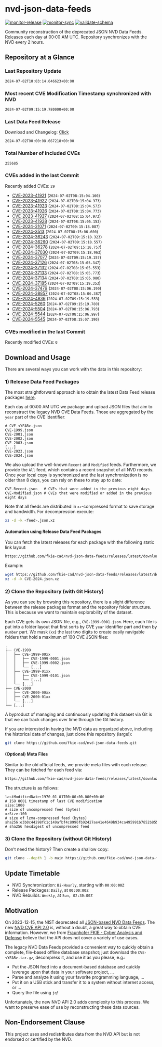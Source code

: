 # nvd-json-data-feeds

[![monitor-release](https://github.com/fkie-cad/nvd-json-data-feeds/actions/workflows/monitor_release.yml/badge.svg)](https://github.com/fkie-cad/nvd-json-data-feeds/actions/workflows/monitor_release.yml)
[![monitor-sync](https://github.com/fkie-cad/nvd-json-data-feeds/actions/workflows/monitor_sync.yml/badge.svg)](https://github.com/fkie-cad/nvd-json-data-feeds/actions/workflows/monitor_sync.yml)
[![validate-schema](https://github.com/fkie-cad/nvd-json-data-feeds/actions/workflows/validate_schema.yml/badge.svg)](https://github.com/fkie-cad/nvd-json-data-feeds/actions/workflows/validate_schema.yml)

Community reconstruction of the deprecated JSON NVD Data Feeds.
[Releases](https://github.com/fkie-cad/nvd-json-data-feeds/releases/latest) each day at 00:00 AM UTC.
Repository synchronizes with the NVD every 2 hours.

## Repository at a Glance

### Last Repository Update

```plain
2024-07-02T10:03:14.646623+00:00
```

### Most recent CVE Modification Timestamp synchronized with NVD

```plain
2024-07-02T09:15:19.780000+00:00
```

### Last Data Feed Release

Download and Changelog: [Click](https://github.com/fkie-cad/nvd-json-data-feeds/releases/latest)

```plain
2024-07-02T00:00:08.667218+00:00
```

### Total Number of included CVEs

```plain
255685
```

### CVEs added in the last Commit

Recently added CVEs: `29`

- [CVE-2023-41921](CVE-2023/CVE-2023-419xx/CVE-2023-41921.json) (`2024-07-02T08:15:04.160`)
- [CVE-2023-41922](CVE-2023/CVE-2023-419xx/CVE-2023-41922.json) (`2024-07-02T08:15:04.373`)
- [CVE-2023-41923](CVE-2023/CVE-2023-419xx/CVE-2023-41923.json) (`2024-07-02T08:15:04.573`)
- [CVE-2023-41926](CVE-2023/CVE-2023-419xx/CVE-2023-41926.json) (`2024-07-02T08:15:04.773`)
- [CVE-2023-41927](CVE-2023/CVE-2023-419xx/CVE-2023-41927.json) (`2024-07-02T08:15:04.973`)
- [CVE-2023-41928](CVE-2023/CVE-2023-419xx/CVE-2023-41928.json) (`2024-07-02T08:15:05.153`)
- [CVE-2024-31071](CVE-2024/CVE-2024-310xx/CVE-2024-31071.json) (`2024-07-02T09:15:18.087`)
- [CVE-2024-3513](CVE-2024/CVE-2024-35xx/CVE-2024-3513.json) (`2024-07-02T08:15:06.600`)
- [CVE-2024-36243](CVE-2024/CVE-2024-362xx/CVE-2024-36243.json) (`2024-07-02T09:15:18.323`)
- [CVE-2024-36260](CVE-2024/CVE-2024-362xx/CVE-2024-36260.json) (`2024-07-02T09:15:18.557`)
- [CVE-2024-36278](CVE-2024/CVE-2024-362xx/CVE-2024-36278.json) (`2024-07-02T09:15:18.757`)
- [CVE-2024-37030](CVE-2024/CVE-2024-370xx/CVE-2024-37030.json) (`2024-07-02T09:15:18.963`)
- [CVE-2024-37077](CVE-2024/CVE-2024-370xx/CVE-2024-37077.json) (`2024-07-02T09:15:19.157`)
- [CVE-2024-37126](CVE-2024/CVE-2024-371xx/CVE-2024-37126.json) (`2024-07-02T08:15:05.347`)
- [CVE-2024-37132](CVE-2024/CVE-2024-371xx/CVE-2024-37132.json) (`2024-07-02T08:15:05.553`)
- [CVE-2024-37133](CVE-2024/CVE-2024-371xx/CVE-2024-37133.json) (`2024-07-02T08:15:05.773`)
- [CVE-2024-37134](CVE-2024/CVE-2024-371xx/CVE-2024-37134.json) (`2024-07-02T08:15:05.980`)
- [CVE-2024-37185](CVE-2024/CVE-2024-371xx/CVE-2024-37185.json) (`2024-07-02T09:15:19.353`)
- [CVE-2024-37479](CVE-2024/CVE-2024-374xx/CVE-2024-37479.json) (`2024-07-02T08:15:06.190`)
- [CVE-2024-38857](CVE-2024/CVE-2024-388xx/CVE-2024-38857.json) (`2024-07-02T08:15:06.387`)
- [CVE-2024-4836](CVE-2024/CVE-2024-48xx/CVE-2024-4836.json) (`2024-07-02T09:15:19.553`)
- [CVE-2024-5260](CVE-2024/CVE-2024-52xx/CVE-2024-5260.json) (`2024-07-02T09:15:19.780`)
- [CVE-2024-5504](CVE-2024/CVE-2024-55xx/CVE-2024-5504.json) (`2024-07-02T08:15:06.793`)
- [CVE-2024-5544](CVE-2024/CVE-2024-55xx/CVE-2024-5544.json) (`2024-07-02T08:15:06.997`)
- [CVE-2024-5545](CVE-2024/CVE-2024-55xx/CVE-2024-5545.json) (`2024-07-02T08:15:07.190`)


### CVEs modified in the last Commit

Recently modified CVEs: `0`



## Download and Usage

There are several ways you can work with the data in this repository:

### 1) Release Data Feed Packages

The most straightforward approach is to obtain the latest Data Feed release packages [here](https://github.com/fkie-cad/nvd-json-data-feeds/releases/latest).

Each day at 00:00 AM UTC we package and upload JSON files that aim to reconstruct the legacy NVD CVE Data Feeds.
Those are aggregated by the `year` part of the CVE identifier:

```
# CVE-<YEAR>.json
CVE-1999.json
CVE-2001.json
CVE-2002.json
CVE-2003.json
[...]
CVE-2023.json
CVE-2024.json
```

We also upload the well-known `Recent` and `Modified` feeds.
Furthermore, we provide the `All` feed, which contains a recent snapshot of all NVD records.
Once your local copy is synchronized and the last synchronization is no older than 8 days, you can rely on these to stay up to date:

```plain
CVE-Recent.json   # CVEs that were added in the previous eight days
CVE-Modified.json # CVEs that were modified or added in the previous eight days
```

Note that all feeds are distributed in `xz`-compressed format to save storage and bandwidth.
For decompression execute:

```sh
xz -d -k <feed>.json.xz
```

#### Automation using Release Data Feed Packages

You can fetch the latest releases for each package with the following static link layout:

```sh
https://github.com/fkie-cad/nvd-json-data-feeds/releases/latest/download/CVE-<YEAR>.json.xz
```

Example:

```sh
wget https://github.com/fkie-cad/nvd-json-data-feeds/releases/latest/download/CVE-2024.json.xz
xz -d -k CVE-2024.json.xz
```

### 2) Clone the Repository (with Git History)

As you can see by browsing this repository, there is a slight difference between the release packages format and the repository folder structure.
This is because we want to maintain explorability of the dataset.

Each CVE gets its own JSON file, e.g., `CVE-1999-0001.json`.
Here, each file is put into a folder layout that first sorts by CVE `year` identifier part and then by `number` part.
We mask (`xx`) the last two digits to create easily navigable folders that hold a maximum of 100 CVE JSON files:

```plain
.
├── CVE-1999
│   ├── CVE-1999-00xx
│   │   ├── CVE-1999-0001.json
│   │   ├── CVE-1999-0002.json
│   │   └── [...]
│   ├── CVE-1999-01xx
│   │   ├── CVE-1999-0101.json
│   │   └── [...]
│   └── [...]
├── CVE-2000
│   ├── CVE-2000-00xx
│   ├── CVE-2000-01xx
│   └── [...]
└── [...]
```

A byproduct of managing and continuously updating this dataset via Git is that we can track changes over time through the Git history.

If you are interested in having the NVD data as organized above, including the historical data of changes, just clone this repository (large!):

```sh
git clone https://github.com/fkie-cad/nvd-json-data-feeds.git
```

#### (Optional) Meta Files

Similar to the old official feeds, we provide meta files with each release. They can be fetched for each feed via:

```sh
https://github.com/fkie-cad/nvd-json-data-feeds/releases/latest/download/CVE-<YEAR>.meta
```

The structure is as follows:

```plain
lastModifiedDate:1970-01-01T00:00:00.000+00:00                          # ISO 8601 timestamp of last CVE modification
size:1000                                                               # size of uncompressed feed (bytes)
xzSize:100                                                              # size of lzma-compressed feed (bytes)
sha256:e3b0c44298fc1c149afbf4c8996fb92427ae41e4649b934ca495991b7852b855 # sha256 hexdigest of uncompressed feed
```

### 3) Clone the Repository (without Git History)

Don't need the history? Then create a shallow copy:

```sh
git clone --depth 1 -b main https://github.com/fkie-cad/nvd-json-data-feeds.git
```


## Update Timetable

* NVD Synchronization: `Bi-Hourly`, starting with `00:00:00Z`
* Release Packages: `Daily`, at `00:00:00Z`
* NVD Rebuilds: `Weekly`, at `Sun, 02:30:00Z`


## Motivation

On 2023-12-15, the NIST deprecated all [JSON-based NVD Data Feeds](https://nvd.nist.gov/vuln/data-feeds#divRetirementBanner-1).
The new [NVD CVE API 2.0](https://nvd.nist.gov/developers/vulnerabilities) is, without a doubt, a great way to obtain CVE information.
However, we from [Fraunhofer FKIE - Cyber Analysis and Defense](https://www.fkie.fraunhofer.de/en/departments/cad.html) believe that the API does not cover a variety of use cases.

The legacy NVD Data Feeds provided a convenient way to quickly obtain a complete, file-based offline database snapshot; just download the `CVE-<YEAR>.tar.gz`, decompress it, and use it as you please, e.g.:

- Put the JSON feed into a document-based database and quickly leverage upon that data in your software project, ...
- Parse and analyze it using your favorite programming language, ...
- Put it on a USB stick and transfer it to a system without internet access, or ...
- Query the file using `jq`!

Unfortunately, the new NVD API 2.0 adds complexity to this process.
We want to preserve ease of use by reconstructing these data sources.

## Non-Endorsement Clause

This project uses and redistributes data from the NVD API but is not endorsed or certified by the NVD.